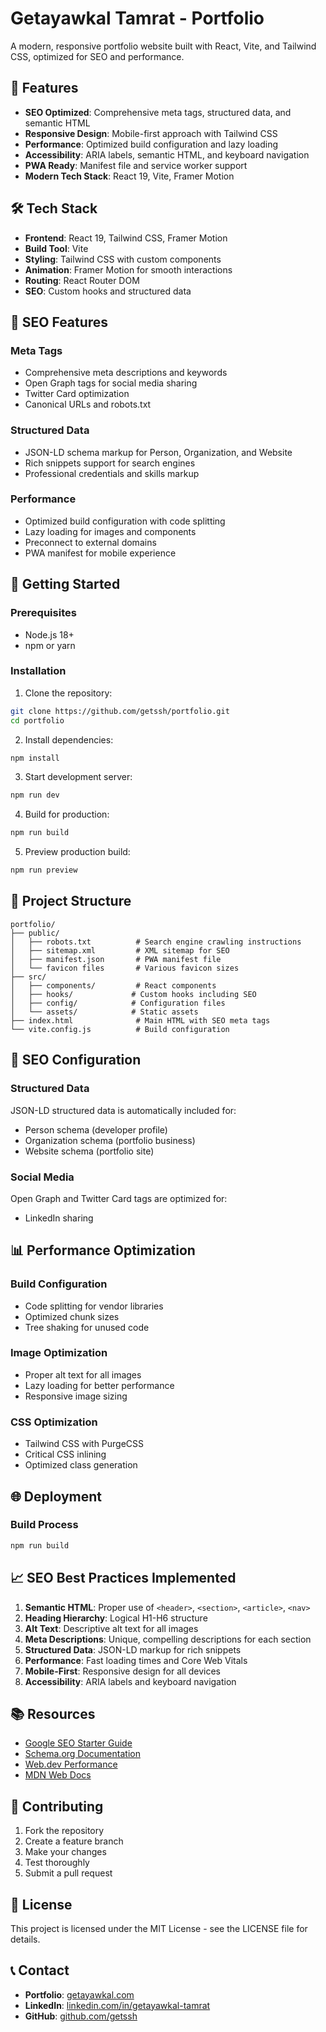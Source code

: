 # Getayawkal Tamrat - Portfolio

A modern, responsive portfolio website built with React, Vite, and Tailwind CSS, optimized for SEO and performance.

## 🚀 Features

- **SEO Optimized**: Comprehensive meta tags, structured data, and semantic HTML
- **Responsive Design**: Mobile-first approach with Tailwind CSS
- **Performance**: Optimized build configuration and lazy loading
- **Accessibility**: ARIA labels, semantic HTML, and keyboard navigation
- **PWA Ready**: Manifest file and service worker support
- **Modern Tech Stack**: React 19, Vite, Framer Motion

## 🛠️ Tech Stack

- **Frontend**: React 19, Tailwind CSS, Framer Motion
- **Build Tool**: Vite
- **Styling**: Tailwind CSS with custom components
- **Animation**: Framer Motion for smooth interactions
- **Routing**: React Router DOM
- **SEO**: Custom hooks and structured data

## 📱 SEO Features

### Meta Tags
- Comprehensive meta descriptions and keywords
- Open Graph tags for social media sharing
- Twitter Card optimization
- Canonical URLs and robots.txt

### Structured Data
- JSON-LD schema markup for Person, Organization, and Website
- Rich snippets support for search engines
- Professional credentials and skills markup

### Performance
- Optimized build configuration with code splitting
- Lazy loading for images and components
- Preconnect to external domains
- PWA manifest for mobile experience

## 🚀 Getting Started

### Prerequisites
- Node.js 18+ 
- npm or yarn

### Installation

1. Clone the repository:
```bash
git clone https://github.com/getssh/portfolio.git
cd portfolio
```

2. Install dependencies:
```bash
npm install
```

3. Start development server:
```bash
npm run dev
```

4. Build for production:
```bash
npm run build
```

5. Preview production build:
```bash
npm run preview
```

## 📁 Project Structure

```
portfolio/
├── public/
│   ├── robots.txt          # Search engine crawling instructions
│   ├── sitemap.xml         # XML sitemap for SEO
│   ├── manifest.json       # PWA manifest file
│   └── favicon files       # Various favicon sizes
├── src/
│   ├── components/         # React components
│   ├── hooks/             # Custom hooks including SEO
│   ├── config/            # Configuration files
│   └── assets/            # Static assets
├── index.html              # Main HTML with SEO meta tags
└── vite.config.js          # Build configuration
```

## 🔧 SEO Configuration

### Structured Data
JSON-LD structured data is automatically included for:
- Person schema (developer profile)
- Organization schema (portfolio business)
- Website schema (portfolio site)

### Social Media
Open Graph and Twitter Card tags are optimized for:
- LinkedIn sharing

## 📊 Performance Optimization

### Build Configuration
- Code splitting for vendor libraries
- Optimized chunk sizes
- Tree shaking for unused code

### Image Optimization
- Proper alt text for all images
- Lazy loading for better performance
- Responsive image sizing

### CSS Optimization
- Tailwind CSS with PurgeCSS
- Critical CSS inlining
- Optimized class generation

## 🌐 Deployment

### Build Process
```bash
npm run build
```

## 📈 SEO Best Practices Implemented

1. **Semantic HTML**: Proper use of `<header>`, `<section>`, `<article>`, `<nav>`
2. **Heading Hierarchy**: Logical H1-H6 structure
3. **Alt Text**: Descriptive alt text for all images
4. **Meta Descriptions**: Unique, compelling descriptions for each section
5. **Structured Data**: JSON-LD markup for rich snippets
6. **Performance**: Fast loading times and Core Web Vitals
7. **Mobile-First**: Responsive design for all devices
8. **Accessibility**: ARIA labels and keyboard navigation

## 📚 Resources

- [Google SEO Starter Guide](https://developers.google.com/search/docs/beginner/seo-starter-guide)
- [Schema.org Documentation](https://schema.org/)
- [Web.dev Performance](https://web.dev/performance/)
- [MDN Web Docs](https://developer.mozilla.org/)

## 🤝 Contributing

1. Fork the repository
2. Create a feature branch
3. Make your changes
4. Test thoroughly
5. Submit a pull request

## 📄 License

This project is licensed under the MIT License - see the LICENSE file for details.

## 📞 Contact

- **Portfolio**: [getayawkal.com](https://getayawkal.com)
- **LinkedIn**: [linkedin.com/in/getayawkal-tamrat](https://www.linkedin.com/in/getayawkal-tamrat/)
- **GitHub**: [github.com/getssh](https://github.com/getssh)
